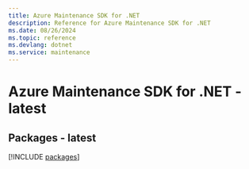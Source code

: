 ```yaml
---
title: Azure Maintenance SDK for .NET
description: Reference for Azure Maintenance SDK for .NET
ms.date: 08/26/2024
ms.topic: reference
ms.devlang: dotnet
ms.service: maintenance
---
```

# Azure Maintenance SDK for .NET - latest
## Packages - latest
[!INCLUDE [packages](maintenance-index.md)]